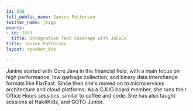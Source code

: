 ```yaml
---
id: 838
full_public_name: Janine Patterson
twitter_name: jtigp
events:
- id: 1553
  title: Integration Test Coverage with JaCoCo
title: Janine Patterson
layout: speaker_bio

---
```

Janine started with Core Java in the financial field, with a main focus on high performance, low garbage collection, and binary data interchange formats like Fix/Fast. Since then she's moved on to microservices architecture and cloud platforms. As a CJUG board member, she runs their Office Hours sessions, similar to coffee and code. She has also taught sessions at Hak4Kidz, and GOTO Junior.